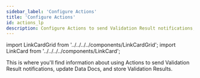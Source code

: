 ```yaml
---
sidebar_label: 'Configure Actions'
title: 'Configure Actions'
id: actions_lp
description: Configure Actions to send Validation Result notifications, update Data Docs, and store Validation Results.
---
```


import LinkCardGrid from '../../../../components/LinkCardGrid';
import LinkCard from '../../../../components/LinkCard';

<p class="DocItem__header-description">This is where you'll find information about using Actions to send Validation Result notifications, update Data Docs, and store Validation Results.</p>

<LinkCardGrid>
  <LinkCard topIcon label="Trigger Email as an Action" description="Create an Action that sends an email with Validation Result information, including Validation success or failure" href="/docs/oss/guides/validation/validation_actions/how_to_trigger_email_as_a_validation_action" icon="/img/email_action_icon.svg" />
  <LinkCard topIcon label="Collect OpenLineage metadata" description="Use an Action to emit results to an OpenLineage backend" href="/docs/oss/guides/validation/validation_actions/how_to_collect_openlineage_metadata_using_a_validation_action" icon="/img/metadata_icon.svg" />
  <LinkCard topIcon label="Trigger Opsgenie notifications" description="Use an Action to create Opsgenie alert notifications" href="/docs/oss/guides/validation/validation_actions/how_to_trigger_opsgenie_notifications_as_a_validation_action" icon="/img/opsgenie_icon.svg" />
  <LinkCard topIcon label="Trigger Slack notifications" description="Use an Action to create Slack notifications for Validation Results" href="/docs/oss/guides/validation/validation_actions/how_to_trigger_slack_notifications_as_a_validation_action" icon="/img/slack_icon.svg" />
  <LinkCard topIcon label="Get Data Docs URLs for use in custom Validation Actions" description="Create a custom Validation Action that includes a link to Data Docs" href="/docs/oss/guides/validation/advanced/how_to_get_data_docs_urls_for_custom_validation_actions" icon="/img/data_doc_link_icon.svg" />
</LinkCardGrid>